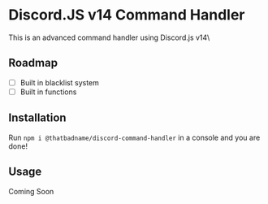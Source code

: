 # Discord.JS v14 Command Handler
This is an advanced command handler using Discord.js v14\

## Roadmap
- [ ] Built in blacklist system
- [ ] Built in functions

## Installation
Run `npm i @thatbadname/discord-command-handler` in a console and you are done!

## Usage
Coming Soon